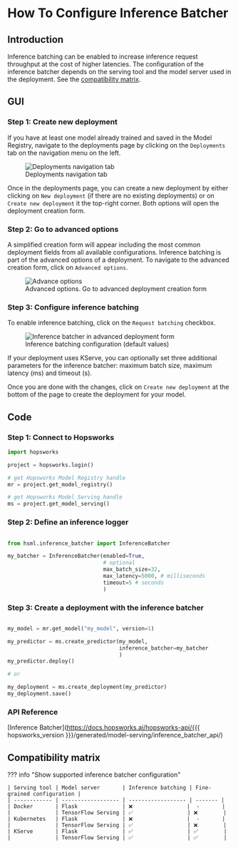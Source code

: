 # How To Configure Inference Batcher

## Introduction

Inference batching can be enabled to increase inference request throughput at the cost of higher latencies. The configuration of the inference batcher depends on the serving tool and the model server used in the deployment. See the [compatibility matrix](#compatibility-matrix).

## GUI

### Step 1: Create new deployment

If you have at least one model already trained and saved in the Model Registry, navigate to the deployments page by clicking on the `Deployments` tab on the navigation menu on the left.

<p align="center">
  <figure>
    <img src="../../../../assets/images/guides/mlops/serving/deployments_tab_sidebar.png" alt="Deployments navigation tab">
    <figcaption>Deployments navigation tab</figcaption>
  </figure>
</p>

Once in the deployments page, you can create a new deployment by either clicking on `New deployment` (if there are no existing deployments) or on `Create new deployment` it the top-right corner. Both options will open the deployment creation form.

### Step 2: Go to advanced options

A simplified creation form will appear including the most common deployment fields from all available configurations. Inference batching is part of the advanced options of a deployment. To navigate to the advanced creation form, click on `Advanced options`.

<p align="center">
  <figure>
    <img  style="max-width: 85%; margin: 0 auto" src="../../../../assets/images/guides/mlops/serving/deployment_simple_form_adv_options.png" alt="Advance options">
    <figcaption>Advanced options. Go to advanced deployment creation form</figcaption>
  </figure>
</p>

### Step 3: Configure inference batching

To enable inference batching, click on the `Request batching` checkbox.

<p align="center">
  <figure>
    <img src="../../../../assets/images/guides/mlops/serving/deployment_adv_form_batcher.png" alt="Inference batcher in advanced deployment form">
    <figcaption>Inference batching configuration (default values)</figcaption>
  </figure>
</p>

If your deployment uses KServe, you can optionally set three additional parameters for the inference batcher: maximum batch size, maximum latency (ms) and timeout (s).

Once you are done with the changes, click on `Create new deployment` at the bottom of the page to create the deployment for your model.

## Code

### Step 1: Connect to Hopsworks

```python
import hopsworks

project = hopsworks.login()

# get Hopsworks Model Registry handle
mr = project.get_model_registry()

# get Hopsworks Model Serving handle
ms = project.get_model_serving()
```

### Step 2: Define an inference logger

```python

from hsml.inference_batcher import InferenceBatcher

my_batcher = InferenceBatcher(enabled=True,
                              # optional
                              max_batch_size=32,
                              max_latency=5000, # milliseconds
                              timeout=5 # seconds
                              )
```

### Step 3: Create a deployment with the inference batcher

```python

my_model = mr.get_model("my_model", version=1)

my_predictor = ms.create_predictor(my_model,
                                   inference_batcher=my_batcher
                                   )
my_predictor.deploy()

# or

my_deployment = ms.create_deployment(my_predictor)
my_deployment.save()
```

### API Reference

[Inference Batcher](https://docs.hopsworks.ai/hopsworks-api/{{{ hopsworks_version }}}/generated/model-serving/inference_batcher_api/)

## Compatibility matrix

??? info "Show supported inference batcher configuration"

    | Serving tool | Model server       | Inference batching | Fine-grained configuration |
    | ------------ | ------------------ | ------------------ | ------- |
    | Docker       | Flask              | ❌                 |  -       |
    |              | TensorFlow Serving | ✅                 | ❌        |
    | Kubernetes   | Flask              | ❌                 |  -       |
    |              | TensorFlow Serving | ✅                 | ❌        |
    | KServe       | Flask              | ✅                 | ✅        |
    |              | TensorFlow Serving | ✅                 | ✅        |
